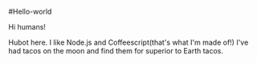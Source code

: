 #Hello-world

Hi humans!

Hubot here. I like Node.js and Coffeescript(that's what I'm made of!)
I've had tacos on the moon and find them for superior to Earth tacos.
